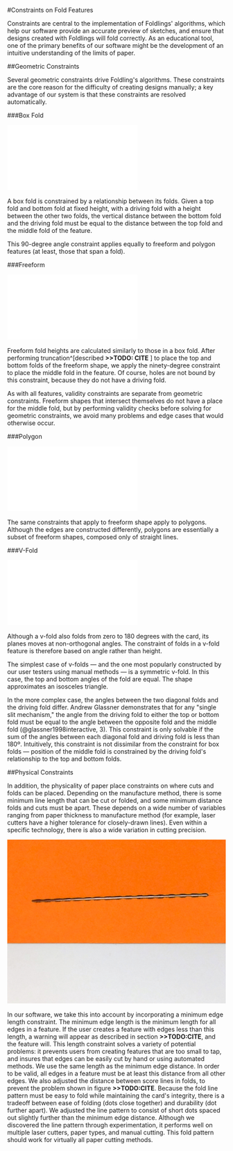 #Constraints on Fold Features

Constraints are central to the implementation of Foldlings' algorithms, which help our software provide an accurate preview of sketches, and ensure that designs created with Foldlings will fold correctly.  As an educational tool, one of the primary benefits of our software might be the development of an intuitive understanding of the limits of paper.

##Geometric Constraints

Several geometric constraints drive Foldling's algorithms.  These constraints are the core reason for the difficulty of creating designs manually; a key advantage of our system is that these constraints are resolved automatically.  

###Box Fold

![Geometric constraints for freeform features](figures/45_Tech_Constraints/boxfoldConstraints.pdf)

A box fold is constrained by a relationship between its folds.  Given a top fold and bottom fold at fixed height, with a driving fold with a height between the other two folds, the vertical distance between the bottom fold and the driving fold must be equal to the distance between the top fold and the middle fold of the feature.

This 90-degree angle constraint applies equally to freeform and polygon features (at least, those that span a fold).

###Freeform

![Geometric constraints for freeform features](figures/45_Tech_Constraints/freeformConstraints.pdf)

Freeform fold heights are calculated similarly to those in a box fold.  After performing truncation^[described **>>TODO: CITE** ] to place the top and bottom folds of the freeform shape, we apply the ninety-degree constraint to place the middle fold in the feature.  Of course, holes are not bound by this constraint, because they do not have a driving fold.

As with all features, validity constraints are separate from geometric constraints.  Freeform shapes that intersect themselves do not have a place for the middle fold, but by performing validity checks before solving for geometric constraints, we avoid many problems and edge cases that would otherwise occur.


###Polygon

![Geometric constraints for polygon features](figures/45_Tech_Constraints/polygonConstraints.pdf)

The same constraints that apply to freeform shape apply to polygons.   Although the edges are constructed differently, polygons are essentially a subset of freeform shapes, composed only of straight lines.

###V-Fold

![Geometric constraints for freeform features](figures/45_Tech_Constraints/vfoldConstraints.pdf)

Although a v-fold also folds from zero to 180 degrees with the card, its planes moves at non-orthogonal angles.  The constraint of folds in a v-fold feature is therefore based on angle rather than height.

The simplest case of v-folds — and the one most popularly constructed by our user testers using manual methods — is a symmetric v-fold.  In this case, the top and bottom angles of the fold are equal.  The shape approximates an isosceles triangle.

In the more complex case, the angles between the two diagonal folds and the driving fold differ.  Andrew Glassner demonstrates that for any "single slit mechanism," the angle from the driving fold to either the top or bottom fold must be equal to the angle between the opposite fold and the middle fold (@glassner1998interactive, 3).  This constraint is only solvable if the sum of the angles between each diagonal fold and driving fold is less than 180º.  Intuitively, this constraint is not dissimilar from the constraint for box folds — position of the middle fold is constrained by the driving fold's relationship to the top and bottom folds.   

##Physical Constraints

In addition, the physicality of paper place constraints on where cuts and folds can be placed.  Depending on the manufacture method, there is some minimum line length that can be cut or folded, and some minimum distance folds and cuts must be apart.  These depends on a wide number of variables ranging from paper thickness to manufacture method (for example, laser cutters have a higher tolerance for closely-drawn lines).  Even within a specific technology, there is also a wide variation in cutting precision.

![A malformed laser-cut fold.  This is supposed to be a dotted line, but because the dots were too close together, they have merged to become a single cut.](figures/45_Tech_Constraints/tooclosecuts.jpg)

In our software, we take this into account by incorporating a minimum edge length constraint.  The minimum edge length is the minimum length for all edges in a feature.  If the user creates a feature with edges less than this length, a warning will appear as described in section **>>TODO:CITE**, and the feature will.  This length constraint solves a variety of potential problems: it prevents users from creating features that are too small to tap, and insures that edges can be easily cut by hand or using automated methods.  We use the same length as the minimum edge distance.  In order to be valid, all edges in a feature must be at least this distance from all other edges.  We also  adjusted the distance between score lines in folds, to prevent the problem shown in figure **>>TODO:CITE**.  Because the fold line pattern must be easy to fold while maintaining the card's integrity, there is a tradeoff between ease of folding (dots close together) and durability (dot further apart).  We adjusted the line pattern to consist of short dots spaced out slightly further than the minimum edge distance.  Although we discovered the line pattern through experimentation, it performs well on multiple laser cutters, paper types, and manual cutting.  This fold pattern should work for virtually all paper cutting methods.